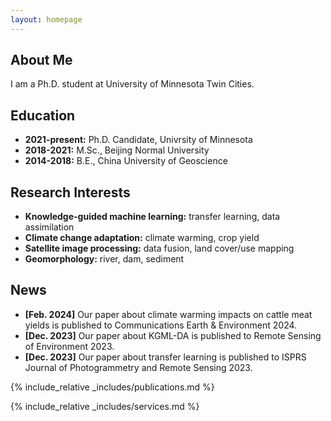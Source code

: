 ```yaml
---
layout: homepage
---
```


## About Me

I am a Ph.D. student at University of Minnesota Twin Cities.

## Education

- **2021-present:** Ph.D. Candidate, Univrsity of Minnesota
- **2018-2021:** M.Sc., Beijing Normal University
- **2014-2018:** B.E., China University of Geoscience

## Research Interests

- **Knowledge-guided machine learning:** transfer learning, data assimilation
- **Climate change adaptation:** climate warming, crop yield
- **Satellite image processing:** data fusion, land cover/use mapping
- **Geomorphology:** river, dam, sediment

## News

- **[Feb. 2024]** Our paper about climate warming impacts on cattle meat yields is published to Communications Earth & Environment 2024.
- **[Dec. 2023]** Our paper about KGML-DA is published to Remote Sensing of Environment 2023.
- **[Dec. 2023]** Our paper about transfer learning is published to ISPRS Journal of Photogrammetry and Remote Sensing 2023.

{% include_relative _includes/publications.md %}

{% include_relative _includes/services.md %}
